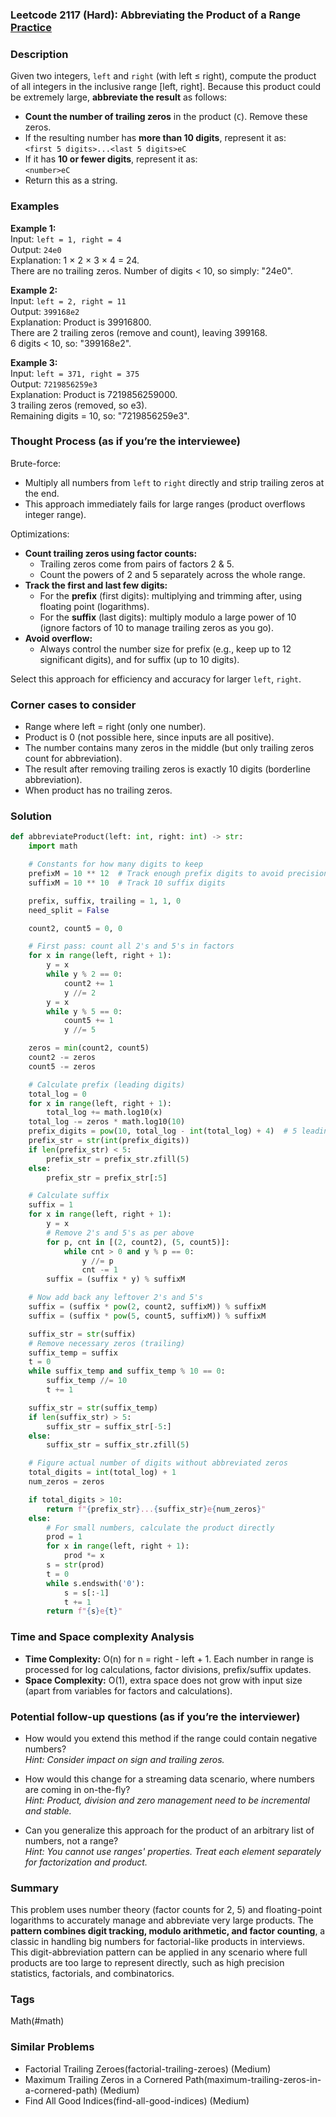 ### Leetcode 2117 (Hard): Abbreviating the Product of a Range [Practice](https://leetcode.com/problems/abbreviating-the-product-of-a-range)

### Description  
Given two integers, `left` and `right` (with left ≤ right), compute the product of all integers in the inclusive range \[left, right\]. Because this product could be extremely large, **abbreviate the result** as follows:
- **Count the number of trailing zeros** in the product (`C`). Remove these zeros.
- If the resulting number has **more than 10 digits**, represent it as:  
  `<first 5 digits>...<last 5 digits>eC`
- If it has **10 or fewer digits**, represent it as:  
  `<number>eC`
- Return this as a string.

### Examples  

**Example 1:**  
Input: `left = 1, right = 4`  
Output: `24e0`  
Explanation: 1 × 2 × 3 × 4 = 24.  
There are no trailing zeros. Number of digits < 10, so simply: "24e0".

**Example 2:**  
Input: `left = 2, right = 11`  
Output: `399168e2`  
Explanation: Product is 39916800.  
There are 2 trailing zeros (remove and count), leaving 399168.  
6 digits < 10, so: "399168e2".

**Example 3:**  
Input: `left = 371, right = 375`  
Output: `7219856259e3`  
Explanation: Product is 7219856259000.  
3 trailing zeros (removed, so e3).  
Remaining digits = 10, so: "7219856259e3".

### Thought Process (as if you’re the interviewee)  
Brute-force:  
- Multiply all numbers from `left` to `right` directly and strip trailing zeros at the end.  
- This approach immediately fails for large ranges (product overflows integer range).

Optimizations:  
- **Count trailing zeros using factor counts:**  
  - Trailing zeros come from pairs of factors 2 & 5.  
  - Count the powers of 2 and 5 separately across the whole range.
- **Track the first and last few digits:**  
  - For the **prefix** (first digits): multiplying and trimming after, using floating point (logarithms).
  - For the **suffix** (last digits): multiply modulo a large power of 10 (ignore factors of 10 to manage trailing zeros as you go).
- **Avoid overflow:**  
  - Always control the number size for prefix (e.g., keep up to 12 significant digits), and for suffix (up to 10 digits).

Select this approach for efficiency and accuracy for larger `left`, `right`.

### Corner cases to consider  
- Range where left = right (only one number).
- Product is 0 (not possible here, since inputs are all positive).
- The number contains many zeros in the middle (but only trailing zeros count for abbreviation).
- The result after removing trailing zeros is exactly 10 digits (borderline abbreviation).
- When product has no trailing zeros.

### Solution

```python
def abbreviateProduct(left: int, right: int) -> str:
    import math

    # Constants for how many digits to keep
    prefixM = 10 ** 12  # Track enough prefix digits to avoid precision loss
    suffixM = 10 ** 10  # Track 10 suffix digits

    prefix, suffix, trailing = 1, 1, 0
    need_split = False

    count2, count5 = 0, 0

    # First pass: count all 2's and 5's in factors
    for x in range(left, right + 1):
        y = x
        while y % 2 == 0:
            count2 += 1
            y //= 2
        y = x
        while y % 5 == 0:
            count5 += 1
            y //= 5

    zeros = min(count2, count5)
    count2 -= zeros
    count5 -= zeros

    # Calculate prefix (leading digits)
    total_log = 0
    for x in range(left, right + 1):
        total_log += math.log10(x)
    total_log -= zeros * math.log10(10)
    prefix_digits = pow(10, total_log - int(total_log) + 4)  # 5 leading digits
    prefix_str = str(int(prefix_digits))
    if len(prefix_str) < 5:
        prefix_str = prefix_str.zfill(5)
    else:
        prefix_str = prefix_str[:5]

    # Calculate suffix
    suffix = 1
    for x in range(left, right + 1):
        y = x
        # Remove 2's and 5's as per above
        for p, cnt in [(2, count2), (5, count5)]:
            while cnt > 0 and y % p == 0:
                y //= p
                cnt -= 1
        suffix = (suffix * y) % suffixM

    # Now add back any leftover 2's and 5's
    suffix = (suffix * pow(2, count2, suffixM)) % suffixM
    suffix = (suffix * pow(5, count5, suffixM)) % suffixM

    suffix_str = str(suffix)
    # Remove necessary zeros (trailing)
    suffix_temp = suffix
    t = 0
    while suffix_temp and suffix_temp % 10 == 0:
        suffix_temp //= 10
        t += 1

    suffix_str = str(suffix_temp)
    if len(suffix_str) > 5:
        suffix_str = suffix_str[-5:]
    else:
        suffix_str = suffix_str.zfill(5)

    # Figure actual number of digits without abbreviated zeros
    total_digits = int(total_log) + 1
    num_zeros = zeros

    if total_digits > 10:
        return f"{prefix_str}...{suffix_str}e{num_zeros}"
    else:
        # For small numbers, calculate the product directly
        prod = 1
        for x in range(left, right + 1):
            prod *= x
        s = str(prod)
        t = 0
        while s.endswith('0'):
            s = s[:-1]
            t += 1
        return f"{s}e{t}"
```

### Time and Space complexity Analysis  

- **Time Complexity:** O(n) for n = right - left + 1. Each number in range is processed for log calculations, factor divisions, prefix/suffix updates.
- **Space Complexity:** O(1), extra space does not grow with input size (apart from variables for factors and calculations).

### Potential follow-up questions (as if you’re the interviewer)  

- How would you extend this method if the range could contain negative numbers?  
  *Hint: Consider impact on sign and trailing zeros.*

- How would this change for a streaming data scenario, where numbers are coming in on-the-fly?  
  *Hint: Product, division and zero management need to be incremental and stable.*

- Can you generalize this approach for the product of an arbitrary list of numbers, not a range?  
  *Hint: You cannot use ranges' properties. Treat each element separately for factorization and product.*

### Summary
This problem uses number theory (factor counts for 2, 5) and floating-point logarithms to accurately manage and abbreviate very large products. The **pattern combines digit tracking, modulo arithmetic, and factor counting**, a classic in handling big numbers for factorial-like products in interviews.  
This digit-abbreviation pattern can be applied in any scenario where full products are too large to represent directly, such as high precision statistics, factorials, and combinatorics.

### Tags
Math(#math)

### Similar Problems
- Factorial Trailing Zeroes(factorial-trailing-zeroes) (Medium)
- Maximum Trailing Zeros in a Cornered Path(maximum-trailing-zeros-in-a-cornered-path) (Medium)
- Find All Good Indices(find-all-good-indices) (Medium)
